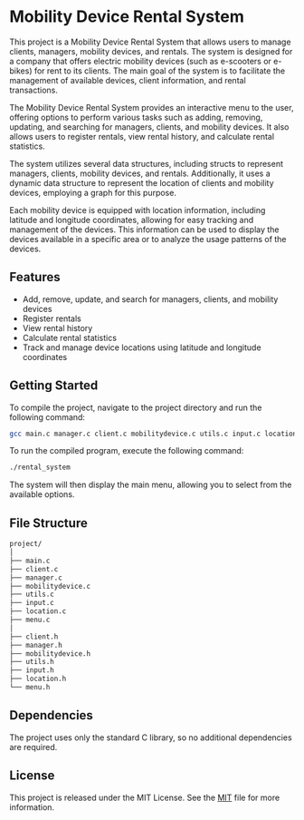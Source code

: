 
# Mobility Device Rental System

This project is a Mobility Device Rental System that allows users to manage clients, managers, mobility devices, and rentals. The system is designed for a company that offers electric mobility devices (such as e-scooters or e-bikes) for rent to its clients. The main goal of the system is to facilitate the management of available devices, client information, and rental transactions.

The Mobility Device Rental System provides an interactive menu to the user, offering options to perform various tasks such as adding, removing, updating, and searching for managers, clients, and mobility devices. It also allows users to register rentals, view rental history, and calculate rental statistics.

The system utilizes several data structures, including structs to represent managers, clients, mobility devices, and rentals. Additionally, it uses a dynamic data structure to represent the location of clients and mobility devices, employing a graph for this purpose.

Each mobility device is equipped with location information, including latitude and longitude coordinates, allowing for easy tracking and management of the devices. This information can be used to display the devices available in a specific area or to analyze the usage patterns of the devices.


## Features

- Add, remove, update, and search for managers, clients, and mobility devices
- Register rentals
- View rental history
- Calculate rental statistics
- Track and manage device locations using latitude and longitude coordinates


## Getting Started

To compile the project, navigate to the project directory and run the following command:

```bash
gcc main.c manager.c client.c mobilitydevice.c utils.c input.c location.c menu.c -o rental_system
```

To run the compiled program, execute the following command:


```bash
./rental_system
```
    
The system will then display the main menu, allowing you to select from the available options.
## File Structure

```bash
project/
│
├── main.c
├── client.c
├── manager.c
├── mobilitydevice.c
├── utils.c
├── input.c
├── location.c
├── menu.c
│
├── client.h
├── manager.h
├── mobilitydevice.h
├── utils.h
├── input.h
├── location.h
└── menu.h

```
## Dependencies

The project uses only the standard C library, so no additional dependencies are required.
## License


This project is released under the MIT License. See the [MIT](https://choosealicense.com/licenses/mit/) file for more information.

